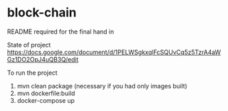 # block-chain

README required for the final hand in  

State of project  
https://docs.google.com/document/d/1PELWSgkxqlFcSQUvCq5z5TzrA4aWGz1DO2OpJ4uQB3Q/edit


To run the project
1. mvn clean package (necessary if you had only images built)
2. mvn dockerfile:build
3. docker-compose up
